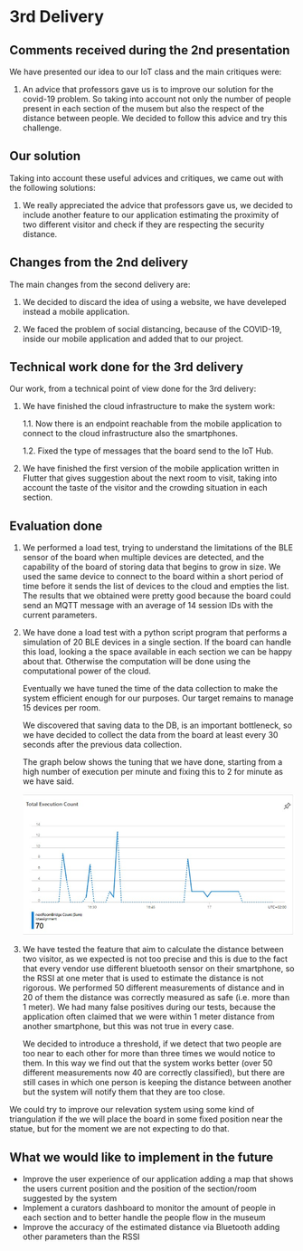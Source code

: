 # 3rd Delivery

## Comments received during the 2nd presentation

We have presented our idea to our IoT class and the main critiques were:

1. An advice that professors gave us is to improve our solution for the covid-19 problem. So taking into account not only the number of people present in each section of the musem but also the respect of the distance between people. We decided to follow this advice and try this challenge.

## Our solution

Taking into account these useful advices and critiques, we came out with the following solutions:

1. We really appreciated the advice that professors gave us, we decided to include another feature to our application estimating the proximity of two different visitor and check if they are respecting the security distance.

## Changes from the 2nd delivery

The main changes from the second delivery are:

1. We decided to discard the idea of using a website, we have develeped instead a mobile application.

2. We faced the problem of social distancing, because of the COVID-19, inside our mobile application and added that to our project.

## Technical work done for the 3rd delivery

Our work, from a technical point of view done for the 3rd delivery:

1. We have finished the cloud infrastructure to make the system work:

    1.1. Now there is an endpoint reachable from the mobile application to connect to the cloud infrastructure also the smartphones.

    1.2. Fixed the type of messages that the board send to the IoT Hub.

2. We have finished the first version of the mobile application written in Flutter that gives suggestion about the next room to visit, taking into account the taste of the visitor and the crowding situation in each section.

## Evaluation done

1. We performed a load test, trying to understand the limitations of the BLE sensor of the board when multiple devices are detected, and the capability of the board of storing data that begins to grow in size. We used the same device to connect to the board within a short period of time before it sends the list of devices to the cloud and empties the list. The results that we obtained were pretty good because the board could send an MQTT message with an average of 14 session IDs with the current parameters.

2. We have done a load test with a python script program that performs a simulation of 20 BLE devices in a single section. If the board can handle this load, looking a the space available in each section we can be happy about that. Otherwise the computation will be done using the computational power of the cloud.

    Eventually we have tuned the time of the data collection to make the system efficient enough for our purposes. Our target remains to manage 15 devices per room.

    We discovered that saving data to the DB, is an important bottleneck, so we have decided to collect the data from the board at least every 30 seconds after the previous data collection.

    The graph below shows the tuning that we have done, starting from a high number of execution per minute and fixing this to 2 for minute as we have said.

    ![testcloud](Evaluation/Images/testing_cloud.jpg)

3. We have tested the feature that aim to calculate the distance between two visitor, as we expected is not too precise and this is due to the fact that every vendor use different bluetooth sensor on their smartphone, so the RSSI at one meter that is used to estimate the distance is not rigorous. We performed 50 different measurements of distance and in 20 of them the distance was correctly measured as safe (i.e. more than 1 meter). We had many false positives during our tests, because the application often claimed that we were within 1 meter distance from another smartphone, but this was not true in every case.

    We decided to introduce a threshold, if we detect that two people are too near to each other for more than three times we would notice to them. In this way we find out that the system works better (over 50 different measurements now 40 are correctly classified), but there are still cases in which one person is keeping the distance between another but the system will notify them that they are too close.

We could try to improve our relevation system using some kind of triangulation if the we will place the board in some fixed position near the statue, but for the moment we are not expecting to do that.

## What we would like to implement in the future

* Improve the user experience of our application adding a map that shows the users current position and the position of the section/room suggested by the system
* Implement a curators dashboard to monitor the amount of people in each section and to better handle the people flow in the museum 
* Improve the accuracy of the estimated distance via Bluetooth adding other parameters than the RSSI
